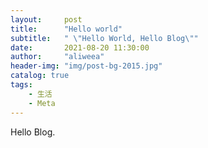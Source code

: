 ```yaml
---
layout:     post
title:      "Hello world"
subtitle:   " \"Hello World, Hello Blog\""
date:       2021-08-20 11:30:00
author:     "aliweea"
header-img: "img/post-bg-2015.jpg"
catalog: true
tags:
    - 生活
    - Meta
---
```


Hello Blog.

